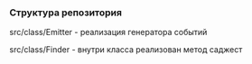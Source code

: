 ### Структура репозитория

src/class/Emitter - реализация генератора событий

src/class/Finder - внутри класса реализован метод саджест
